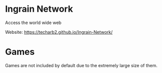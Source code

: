# Ingrain Network
Access the world wide web

Website: https://techarb2.github.io/Ingrain-Network/

# Games
Games are not included by default due to the extremely large size of them. 

